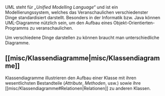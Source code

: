 UML steht für *„Unified Modelling Language“* und ist ein Modellierungssystem, welches das Veranschaulichen verschiedenster Dinge standardisiert darstellt.
Besonders in der Informatik bzw. Java können UML-Diagramme nützlich sein, um den Aufbau eines Objekt-Orientierten-Programms zu veranschaulichen. 

Um verschiedene Dinge darstellen zu können braucht man unterschiedliche Diagramme. 

## [[misc/Klassendiagramme|misc/Klassendiagramme]]

Klassendiagramme illustrieren den Aufbau einer Klasse mit ihren wesentlichsten Bestandteile (*Attribute*, *Methoden*, usw.) sowie ihre [[misc/Klassendiagramme#Relationen|Relationen]] zu anderen Klassen. 

